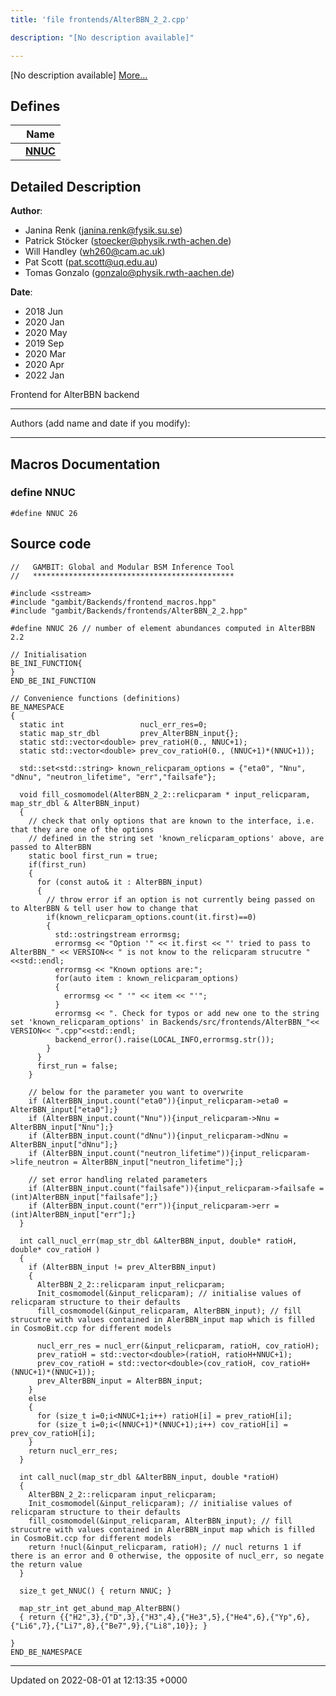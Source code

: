```yaml
---
title: 'file frontends/AlterBBN_2_2.cpp'

description: "[No description available]"

---
```







[No description available] [More...](#detailed-description)

## Defines

|                | Name           |
| -------------- | -------------- |
|  | **[NNUC](/documentation/code/files/alterbbn__2__2_8cpp/#define-nnuc)**  |

## Detailed Description


**Author**: 

  * Janina Renk ([janina.renk@fysik.su.se](mailto:janina.renk@fysik.su.se)) 
  * Patrick Stöcker ([stoecker@physik.rwth-achen.de](mailto:stoecker@physik.rwth-achen.de)) 
  * Will Handley ([wh260@cam.ac.uk](mailto:wh260@cam.ac.uk)) 
  * Pat Scott ([pat.scott@uq.edu.au](mailto:pat.scott@uq.edu.au)) 
  * Tomas Gonzalo ([gonzalo@physik.rwth-aachen.de](mailto:gonzalo@physik.rwth-aachen.de)) 


**Date**: 

  * 2018 Jun 
  * 2020 Jan 
  * 2020 May
  * 2019 Sep
  * 2020 Mar
  * 2020 Apr
  * 2022 Jan


Frontend for AlterBBN backend



------------------

Authors (add name and date if you modify):



------------------




## Macros Documentation

### define NNUC

```
#define NNUC 26
```


## Source code

```
//   GAMBIT: Global and Modular BSM Inference Tool
//   *********************************************

#include <sstream>
#include "gambit/Backends/frontend_macros.hpp"
#include "gambit/Backends/frontends/AlterBBN_2_2.hpp"

#define NNUC 26 // number of element abundances computed in AlterBBN 2.2

// Initialisation
BE_INI_FUNCTION{
}
END_BE_INI_FUNCTION

// Convenience functions (definitions)
BE_NAMESPACE
{
  static int                 nucl_err_res=0;
  static map_str_dbl         prev_AlterBBN_input{};
  static std::vector<double> prev_ratioH(0., NNUC+1);
  static std::vector<double> prev_cov_ratioH(0., (NNUC+1)*(NNUC+1));

  std::set<std::string> known_relicparam_options = {"eta0", "Nnu", "dNnu", "neutron_lifetime", "err","failsafe"};

  void fill_cosmomodel(AlterBBN_2_2::relicparam * input_relicparam, map_str_dbl & AlterBBN_input)
  {
    // check that only options that are known to the interface, i.e. that they are one of the options
    // defined in the string set 'known_relicparam_options' above, are passed to AlterBBN
    static bool first_run = true;
    if(first_run)
    {
      for (const auto& it : AlterBBN_input)
      {
        // throw error if an option is not currently being passed on to AlterBBN & tell user how to change that
        if(known_relicparam_options.count(it.first)==0)
        {
          std::ostringstream errormsg;
          errormsg << "Option '" << it.first << "' tried to pass to AlterBBN_" << VERSION<< " is not know to the relicparam strucutre "<<std::endl;
          errormsg << "Known options are:";
          for(auto item : known_relicparam_options)
          {
            errormsg << " '" << item << "'";
          }
          errormsg << ". Check for typos or add new one to the string set 'known_relicparam_options' in Backends/src/frontends/AlterBBN_"<< VERSION<< ".cpp"<<std::endl;
          backend_error().raise(LOCAL_INFO,errormsg.str());
        }
      }
      first_run = false;
    }

    // below for the parameter you want to overwrite
    if (AlterBBN_input.count("eta0")){input_relicparam->eta0 = AlterBBN_input["eta0"];}
    if (AlterBBN_input.count("Nnu")){input_relicparam->Nnu = AlterBBN_input["Nnu"];}
    if (AlterBBN_input.count("dNnu")){input_relicparam->dNnu = AlterBBN_input["dNnu"];}
    if (AlterBBN_input.count("neutron_lifetime")){input_relicparam->life_neutron = AlterBBN_input["neutron_lifetime"];}

    // set error handling related parameters
    if (AlterBBN_input.count("failsafe")){input_relicparam->failsafe = (int)AlterBBN_input["failsafe"];}
    if (AlterBBN_input.count("err")){input_relicparam->err = (int)AlterBBN_input["err"];}
  }

  int call_nucl_err(map_str_dbl &AlterBBN_input, double* ratioH, double* cov_ratioH )
  {
    if (AlterBBN_input != prev_AlterBBN_input)
    {
      AlterBBN_2_2::relicparam input_relicparam;
      Init_cosmomodel(&input_relicparam); // initialise values of relicparam structure to their defaults
      fill_cosmomodel(&input_relicparam, AlterBBN_input); // fill strucutre with values contained in AlerBBN_input map which is filled in CosmoBit.ccp for different models
  
      nucl_err_res = nucl_err(&input_relicparam, ratioH, cov_ratioH);
      prev_ratioH = std::vector<double>(ratioH, ratioH+NNUC+1);
      prev_cov_ratioH = std::vector<double>(cov_ratioH, cov_ratioH+(NNUC+1)*(NNUC+1));
      prev_AlterBBN_input = AlterBBN_input;
    }
    else
    {
      for (size_t i=0;i<NNUC+1;i++) ratioH[i] = prev_ratioH[i];
      for (size_t i=0;i<(NNUC+1)*(NNUC+1);i++) cov_ratioH[i] = prev_cov_ratioH[i];
    }
    return nucl_err_res;
  }

  int call_nucl(map_str_dbl &AlterBBN_input, double *ratioH)
  {
    AlterBBN_2_2::relicparam input_relicparam;
    Init_cosmomodel(&input_relicparam); // initialise values of relicparam structure to their defaults
    fill_cosmomodel(&input_relicparam, AlterBBN_input); // fill strucutre with values contained in AlerBBN_input map which is filled in CosmoBit.ccp for different models
    return !nucl(&input_relicparam, ratioH); // nucl returns 1 if there is an error and 0 otherwise, the opposite of nucl_err, so negate the return value
  }

  size_t get_NNUC() { return NNUC; }

  map_str_int get_abund_map_AlterBBN()
  { return {{"H2",3},{"D",3},{"H3",4},{"He3",5},{"He4",6},{"Yp",6},{"Li6",7},{"Li7",8},{"Be7",9},{"Li8",10}}; }

}
END_BE_NAMESPACE
```


-------------------------------

Updated on 2022-08-01 at 12:13:35 +0000
